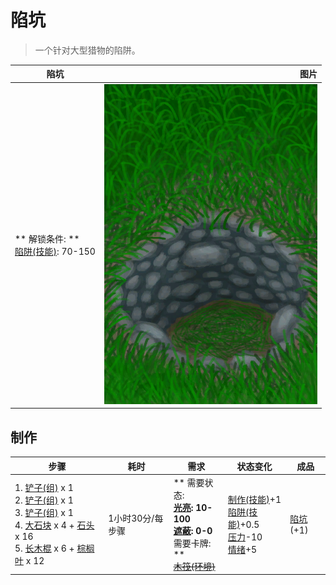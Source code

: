 # 陷坑  
> 一个针对大型猎物的陷阱。  
  
  陷坑  |   图片   
 ----  |  ----:   
 ** 解锁条件: **<br>[陷阱(技能)](Skill_Trapping.md): 70-150  |  ![](Sprite/TrappingPitDisarmed.png)   
  
## 制作  
步骤  |  耗时  |  需求  |  状态变化  |  成品  
----  |  ----  |  ----  |  ----  |  ----  
1. [铲子(组)](GpTag_Shovel.md) x 1<br>2. [铲子(组)](GpTag_Shovel.md) x 1<br>3. [铲子(组)](GpTag_Shovel.md) x 1<br>4. [大石块](StoneHeavy.md) x 4 + [石头](Stone.md) x 16<br>5. [长木棍](StickLong.md) x 6 + [棕榈叶](PalmFronds.md) x 12  |  1小时30分/每步骤  |  ** 需要状态: **<br>[光亮](Light.md): 10-100<br>[遮蔽](Sheltered.md): 0-0<br>** 需要卡牌: **<br>~~[木筏(环境)](Env_Raft.md)~~  |  [制作(技能)](Skill_Crafting.md)+1<br>[陷阱(技能)](Skill_Trapping.md)+0.5<br>[压力](Stress.md)-10<br>[情绪](Morale.md)+5  |  [陷坑](TrappingPit.md)(+1)  
